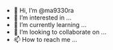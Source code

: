 - 👋 Hi, I’m @ma9330ra
- 👀 I’m interested in ...
- 🌱 I’m currently learning ...
- 💞️ I’m looking to collaborate on ...
- 📫 How to reach me ...

<!---
ma9330ra/ma9330ra is a ✨ special ✨ repository because its `README.md` (this file) appears on your GitHub profile.
You can click the Preview link to take a look at your changes.
--->
